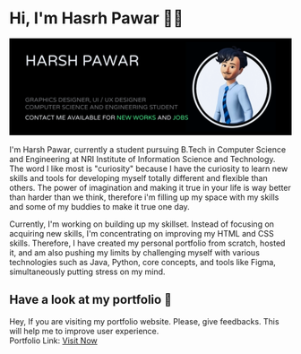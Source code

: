 # Hi, I'm Hasrh Pawar 👋🏼


<img src="https://github.com/hyperdgx/hyperdgx/blob/main/Banner.png">

I'm Harsh Pawar, currently a student pursuing B.Tech in Computer Science and Engineering at NRI Institute of Information Science and Technology. The word I like most is "curiosity" because I have the curiosity to learn new skills and tools for developing myself totally different and flexible than others. The power of imagination and making it true in your life is way better than harder than we think, therefore i'm filling up my space with my skills and some of my buddies to make it true one day.

Currently, I'm working on building up my skillset. Instead of focusing on acquiring new skills, I'm concentrating on improving my HTML and CSS skills. Therefore, I have created my personal portfolio from scratch, hosted it, and am also pushing my limits by challenging myself with various technologies such as Java, Python, core concepts, and tools like Figma, simultaneously putting stress on my mind.

## Have a look at my portfolio 👀 <br>
Hey, If you are visiting my portfolio website. Please, give feedbacks. This will help me to improve user experience. <br>
Portfolio Link: <a href="https://harshpawar.000webhostapp.com/">Visit Now</a>

